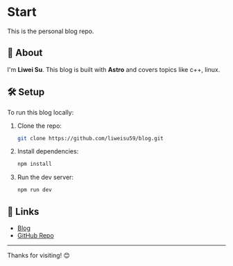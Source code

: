 # Start

This is the personal blog repo.

## 🚀 About
I'm **Liwei Su**. This blog is built with **Astro** and covers topics like c++, linux.

## 🛠 Setup

To run this blog locally:

1. Clone the repo:
    ```bash
    git clone https://github.com/liweisu59/blog.git
    ```
2. Install dependencies:
    ```bash
    npm install
    ```
3. Run the dev server:
    ```bash
    npm run dev
    ```

## 🔗 Links
- [Blog](https://blog.liweisu59.xyz)
- [GitHub Repo](https://github.com/liweisu59/blog)

---

Thanks for visiting! 😊
